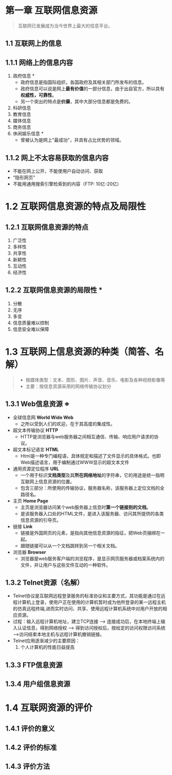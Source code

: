 # 第一章 互联网信息资源

> 互联网已发展成为当今世界上最大的信息平台。

## 1.1 互联网上的信息

## 1.1.1 网络上的信息内容

1. 政府信息 *
   - 政府信息是指国际组织，各国政府及其相关部门所发布的信息。
   - 政府信息可以说是网上**最有价值**的一部分信息，由于出自官方，所以具有**权威性，可靠性**。
   - 另一个突出的特点是**价廉**，其中大部分信息都是免费的。
2. 科研信息
3. 教育信息
4. 媒体信息
5. 商务信息
6. 休闲娱乐信息 *
   - 曾被认为是网上"最成功"，并具有占比优势的领域。

## 1.1.2 网上不太容易获取的信息内容

- 不能在网上公开，不能使用户自动访问、获取
- “隐形网页”
- 不能用通用搜索引擎检索到的内容（FTP: 10亿-20亿）

# 1.2 互联网信息资源的特点及局限性

## 1.2.1 互联网信息资源的特点

1. 广泛性
2. 多样性
3. 共享性
4. 新颖性
5. 互动性
6. 经济性

## 1.2.2 互联网信息资源的局限性 *

1. 分散
2. 无序
3. 多变
4. 信息质量难以控制
5. 信息安全难以保障

# 1.3 互联网上信息资源的种类（简答、名解）

> - 按媒体类型：文本、图形、图片、声音、音乐、电影及各种视频影像等
> - 主要：按信息资源采用的网络传输协议划分

## 1.3.1 Web信息资源 ※

- 全球信息网 **World Wide Web**
  - 之所以受到人们的欢迎，在于其高度的集成性。
- 超文本传输协议 **HTTP**
  -  HTTP是浏览器与web服务器之间相互通信、传输、响应用户请求的协议。
- 超文本标记语言 **HTML**
  -  Html是一种专门编程语，具体规定和描述了文件显示的具体格式。也即Web描述语言，用于编制通过WWW显示的超文本文件
- 通用资源定位程序 **URL**
  - 一个用于标识**文档类型**及其**所在网络地址**的字符串，它的用途是统一指明互联网上信息资源的位置。
  - 包含三部分：所使用的传输协议，服务器名称，该服务器上定位文档的全路径名。
- 主页 **Home Page**
  - 主页是浏览器访问某个web服务器上信息时**第一个链接到的文档**。
  - 是该服务器入口处的HTML文件，是进入该服务器、访问其所提供的各类信息资源的引导页。
- 链接 **Link**
  - 链接是外国网页的元素，是指向其他信息资源的指征，把Web页捆绑在一起。
  - 跟随链接可以从一个文档跳转到另一个相关文档。
- 浏览器 **Browser**
  - 浏览器是web服务客户端的浏览程序，是显示网页服务器或档案系统内的文件，并让用户与这些文件互动的一种软件。

## 1.3.2 Telnet资源（名解）

-  Telnet协议是互联网远程登录服务的标准协议和主要方式，其功能是通过在远程计算机上登录，使用户正在使用的计算机暂时成为他所登录的某一远程主机的仿真远程终端,进而实时访问、共享、使用远程计算机系统中对用户开放的相应资源。
- 过程：输入远程计算机地址，建立TCP连接 --> 连接成功后，在本地终端上输入认证信息，得到网络授权 --> 得到访问授权后，按给定的访问权限访问系统 -->访问结束本地主机与远程计算机撤销链接。
- Telnet应用逐渐减少的主要原因：
  1. 个人计算机的性能日益提高

## 1.3.3 FTP信息资源

## 1.3.4 用户组信息资源

# 1.4 互联网资源的评价

## 1.4.1 评价的意义

## 1.4.2 评价的标准

## 1.4.3 评价方法

